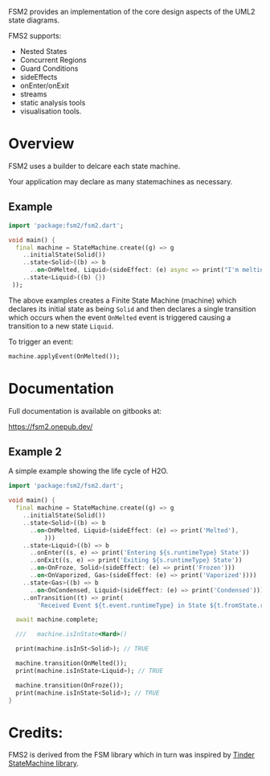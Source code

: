 
FSM2 provides an implementation of the core design aspects of the UML2 state diagrams.

FMS2 supports:
* Nested States
* Concurrent Regions
* Guard Conditions
* sideEffects
* onEnter/onExit
* streams
* static analysis tools
* visualisation tools.


# Overview
FSM2 uses a builder to delcare each state machine.

Your application may declare as many statemachines as necessary.

## Example

```dart
import 'package:fsm2/fsm2.dart';

void main() {
  final machine = StateMachine.create((g) => g
    ..initialState(Solid())
    ..state<Solid>((b) => b
      ..on<OnMelted, Liquid>(sideEffect: (e) async => print("I'm melting"))
    ..state<Liquid>((b) {})
 ));

```

The above examples creates a Finite State Machine (machine) which declares its initial state as being `Solid` and then declares a single
transition which occurs when the event `OnMelted` event is triggered causing a transition to a new state `Liquid`.

To trigger an event:

```dart
machine.applyEvent(OnMelted());
```

# Documentation
Full documentation is available on gitbooks at:

https://fsm2.onepub.dev/



## Example 2
A simple example showing the life cycle of H2O.


```dart
import 'package:fsm2/fsm2.dart';

void main() {
  final machine = StateMachine.create((g) => g
    ..initialState(Solid())
    ..state<Solid>((b) => b
      ..on<OnMelted, Liquid>(sideEffect: (e) => print('Melted'),
          )))
    ..state<Liquid>((b) => b
      ..onEnter((s, e) => print('Entering ${s.runtimeType} State'))
      ..onExit((s, e) => print('Exiting ${s.runtimeType} State'))
      ..on<OnFroze, Solid>(sideEffect: (e) => print('Frozen')))
      ..on<OnVaporized, Gas>(sideEffect: (e) => print('Vaporized'))))
    ..state<Gas>((b) => b
      ..on<OnCondensed, Liquid>(sideEffect: (e) => print('Condensed'))))
    ..onTransition((t) => print(
        'Received Event ${t.event.runtimeType} in State ${t.fromState.runtimeType} transitioning to State ${t.toState.runtimeType}')));

  await machine.complete;

  ///   machine.isInState<Hard>()

  print(machine.isInSt<Solid>); // TRUE

  machine.transition(OnMelted());
  print(machine.isInState<Liquid>); // TRUE

  machine.transition(OnFroze());
  print(machine.isInState<Solid>); // TRUE
}

```

# Credits:

FMS2 is derived from the FSM library which in turn was inspired by [Tinder StateMachine library](https://github.com/Tinder/StateMachine).